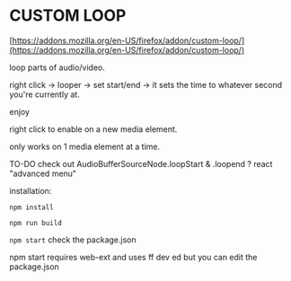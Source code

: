 # CUSTOM LOOP

[https://addons.mozilla.org/en-US/firefox/addon/custom-loop/](https://addons.mozilla.org/en-US/firefox/addon/custom-loop/)

loop parts of audio/video.

right click -> looper -> set start/end -> it sets the time to whatever second you're currently at.

enjoy

right click to enable on a new media element.

only works on 1 media element at a time.


TO-DO
check out AudioBufferSourceNode.loopStart & .loopend ?
react "advanced menu"

installation:

`npm install`

`npm run build`

`npm start` check the package.json

npm start requires web-ext and uses ff dev ed but you can edit the package.json
